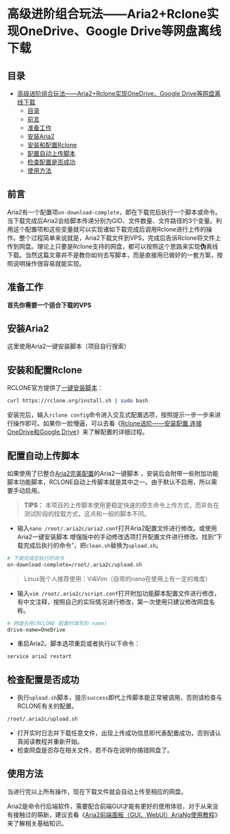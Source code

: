 # 高级进阶组合玩法——Aria2+Rclone实现OneDrive、Google Drive等网盘离线下载

## 目录

- [高级进阶组合玩法——Aria2+Rclone实现OneDrive、Google Drive等网盘离线下载](#高级进阶组合玩法aria2rclone实现onedrivegoogle-drive等网盘离线下载)
  - [目录](#目录)
  - [前言](#前言)
  - [准备工作](#准备工作)
  - [安装Aria2](#安装aria2)
  - [安装和配置Rclone](#安装和配置rclone)
  - [配置自动上传脚本](#配置自动上传脚本)
  - [检查配置是否成功](#检查配置是否成功)
  - [使用方法](#使用方法)

## 前言

Aria2有一个配置项`on-download-complete`，即在下载完后执行一个脚本或命令。当下载完成后Aria2会给脚本传递分别为GID、文件数量、文件路径的3个变量。利用这个配置项和这些变量就可以实现诸如下载完成后调用Rclone进行上传的操作。整个过程简单来说就是，Aria2下载文件到VPS，完成后告诉Rclone将文件上传到网盘。理论上只要是Rclone支持的网盘，都可以按照这个思路来实现**伪**离线下载。当然这篇文章并不是教你如何去写脚本，而是直接用已做好的一套方案，按照说明操作很容易就能实现。

## 准备工作

**首先你需要一个适合下载的VPS**

## 安装Aria2

这里使用Aria2一键安装脚本（项目自行搜索）

## 安装和配置Rclone

RCLONE官方提供了[一键安装脚本](https://rclone.org/install/#script-installati)：

```sh
curl https://rclone.org/install.sh | sudo bash
```

安装完后，输入`rclone config`命令进入交互式配置选项，按照提示一步一步来进行操作即可。如果你一脸懵逼，可以去看《[Rclone进阶——安装配置 连接OneDrive和Google Drive](https://github.com/mayjack0312/my-blog/blob/main/Rclone%E8%BF%9B%E9%98%B6%E2%80%94%E2%80%94%E5%AE%89%E8%A3%85%E9%85%8D%E7%BD%AE%20%E8%BF%9E%E6%8E%A5OneDrive%E5%92%8CGoogle%20Drive.md)》来了解配置的详细过程。

## 配置自动上传脚本

如果使用了已整合[Aria2完美配置](https://github.com/mayjack0312/aria2.conf)的Aria2一键脚本 ，安装后会附带一些附加功能脚本功能脚本，RCLONE自动上传脚本就是其中之一。由于默认不启用，所以需要手动启用。

> **TIPS：** 本项目的上传脚本使用更稳定快速的原生命令上传方式，而非处在测试阶段的挂载方式，这点和一般的脚本不同。

- 输入`nano /root/.aria2c/aria2.conf`打开Aria2配置文件进行修改。或使用Aria2一键安装脚本 增强版中的手动修改选项打开配置文件进行修改。找到“下载完成后执行的命令”，把`clean.sh`替换为`upload.sh`。

```sh
# 下载完成后执行的命令
on-download-complete=/root/.aria2c/upload.sh
```

> Linux我个人推荐使用：Vi&Vim（自带的nano在使用上有一定的难度）

- 输入`vim /root/.aria2c/script.conf`打开附加功能脚本配置文件进行修改，有中文注释，按照自己的实际情况进行修改，第一次使用只建议修改网盘名称。

```sh
# 网盘名称(RCLONE 配置时填写的 name)
drive-name=OneDrive
```

- 重启Aria2。脚本选项重启或者执行以下命令：

```sh
service aria2 restart
```

## 检查配置是否成功

- 执行`upload.sh`脚本，提示`success`即代上传脚本能正常被调用，否则请检查与RCLONE有关的配置。

```sh
/root/.aria2c/upload.sh
```

- 打开实时日志并下载任意文件，出现上传成功信息即代表配置成功，否则请认真阅读教程并重新开始。
- 检查网盘是否存在相关文件，若不存在说明你搞错网盘了。

## 使用方法

当进行完以上所有操作，现在下载文件就会自动上传至相应的网盘。

Aria2是命令行后端软件，需要配合前端GUI才能有更好的使用体验，对于从来没有接触过的萌新，建议去看《[Aria2前端面板（GUI、WebUI）AriaNg使用教程](https://github.com/mayjack0312/my-blog/blob/main/Aria2%E5%89%8D%E7%AB%AF%E9%9D%A2%E6%9D%BF%EF%BC%88GUI%E3%80%81WebUI%EF%BC%89AriaNg%E4%BD%BF%E7%94%A8%E6%95%99%E7%A8%8B.md)》来了解相关基础知识。

